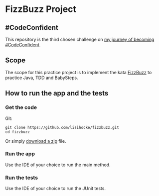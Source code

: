 # FizzBuzz Project

## #CodeConfident
This repository is the third chosen challenge on [my journey of becoming #CodeConfident](https://www.lisihocke.com/p/codeconfident.html).

## Scope
The scope for this practice project is to implement the kata [FizzBuzz](http://codingdojo.org/kata/FizzBuzz/) to practice Java, TDD and BabySteps.

## How to run the app and the tests

### Get the code

Git:

    git clone https://github.com/lisihocke/fizzbuzz.git
    cd fizzbuzz

Or simply [download a zip](https://github.com/lisihocke/fizzbuzz/archive/master.zip) file.

### Run the app

Use the IDE of your choice to run the main method.

### Run the tests

Use the IDE of your choice to run the JUnit tests.